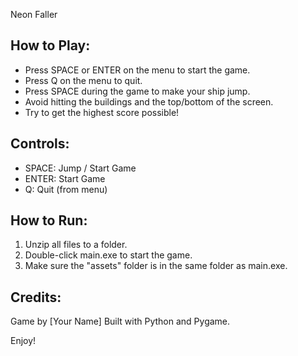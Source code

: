 Neon Faller

How to Play:
------------
- Press SPACE or ENTER on the menu to start the game.
- Press Q on the menu to quit.
- Press SPACE during the game to make your ship jump.
- Avoid hitting the buildings and the top/bottom of the screen.
- Try to get the highest score possible!

Controls:
---------
- SPACE: Jump / Start Game
- ENTER: Start Game
- Q: Quit (from menu)

How to Run:
-----------
1. Unzip all files to a folder.
2. Double-click main.exe to start the game.
3. Make sure the "assets" folder is in the same folder as main.exe.

Credits:
--------
Game by [Your Name]
Built with Python and Pygame.

Enjoy!
